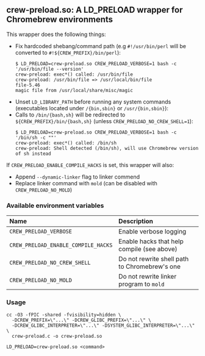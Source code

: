 ## crew-preload.so: A LD_PRELOAD wrapper for Chromebrew environments

This wrapper does the following things:
  - Fix hardcoded shebang/command path (e.g `#!/usr/bin/perl` will be converted to `#!${CREW_PREFIX}/bin/perl`):
    ```
    $ LD_PRELOAD=crew-preload.so CREW_PRELOAD_VERBOSE=1 bash -c '/usr/bin/file --version'
    crew-preload: exec*() called: /usr/bin/file
    crew-preload: /usr/bin/file => /usr/local/bin/file
    file-5.46
    magic file from /usr/local/share/misc/magic
    ```
  - Unset `LD_LIBRARY_PATH` before running any system commands (executables located under `/{bin,sbin}` or `/usr/{bin,sbin}`):
  - Calls to `/bin/{bash,sh}` will be redirected to `${CREW_PREFIX}/bin/{bash,sh}` (unless `CREW_PRELOAD_NO_CREW_SHELL=1`):
    ```
    $ LD_PRELOAD=crew-preload.so CREW_PRELOAD_VERBOSE=1 bash -c '/bin/sh -c ""'
    crew-preload: exec*() called: /bin/sh
    crew-preload: Shell detected (/bin/sh), will use Chromebrew version of sh instead
    ```

If `CREW_PRELOAD_ENABLE_COMPILE_HACKS` is set, this wrapper will also:
  - Append `--dynamic-linker` flag to linker commend
  - Replace linker command with `mold` (can be disabled with `CREW_PRELOAD_NO_MOLD`)

### Available environment variables
|Name                               |Description                                   |
|:----------------------------------|:---------------------------------------------|
|`CREW_PRELOAD_VERBOSE`             |Enable verbose logging                        |
|`CREW_PRELOAD_ENABLE_COMPILE_HACKS`|Enable hacks that help compile (see above)    |
|`CREW_PRELOAD_NO_CREW_SHELL`       |Do not rewrite shell path to Chromebrew's one |
|`CREW_PRELOAD_NO_MOLD`             |Do not rewrite linker program to `mold`       |

### Usage
```shell
cc -O3 -fPIC -shared -fvisibility=hidden \
  -DCREW_PREFIX=\"...\" -DCREW_GLIBC_PREFIX=\"...\" \
  -DCREW_GLIBC_INTERPRETER=\"...\" -DSYSTEM_GLIBC_INTERPRETER=\"...\" \
  crew-preload.c -o crew-preload.so

LD_PRELOAD=crew-preload.so <command>
```
